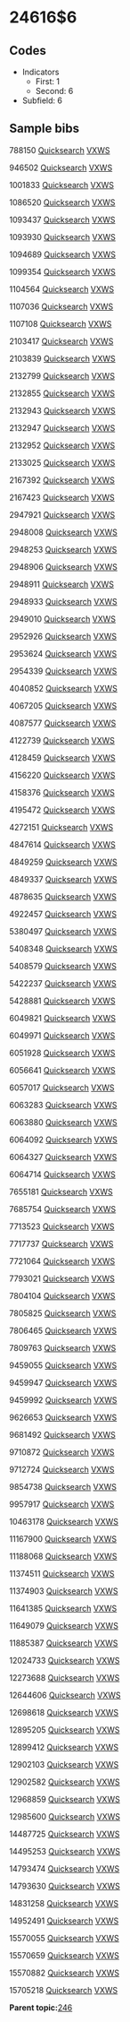 # 24616$6

## Codes

-   Indicators
    -   First: 1
    -   Second: 6
-   Subfield: 6

## Sample bibs

788150 [Quicksearch](https://search.library.yale.edu/catalog/788150) [VXWS](http://prodorbis.library.yale.edu:7014/vxws/GetHoldingsService?bibId=788150)

946502 [Quicksearch](https://search.library.yale.edu/catalog/946502) [VXWS](http://prodorbis.library.yale.edu:7014/vxws/GetHoldingsService?bibId=946502)

1001833 [Quicksearch](https://search.library.yale.edu/catalog/1001833) [VXWS](http://prodorbis.library.yale.edu:7014/vxws/GetHoldingsService?bibId=1001833)

1086520 [Quicksearch](https://search.library.yale.edu/catalog/1086520) [VXWS](http://prodorbis.library.yale.edu:7014/vxws/GetHoldingsService?bibId=1086520)

1093437 [Quicksearch](https://search.library.yale.edu/catalog/1093437) [VXWS](http://prodorbis.library.yale.edu:7014/vxws/GetHoldingsService?bibId=1093437)

1093930 [Quicksearch](https://search.library.yale.edu/catalog/1093930) [VXWS](http://prodorbis.library.yale.edu:7014/vxws/GetHoldingsService?bibId=1093930)

1094689 [Quicksearch](https://search.library.yale.edu/catalog/1094689) [VXWS](http://prodorbis.library.yale.edu:7014/vxws/GetHoldingsService?bibId=1094689)

1099354 [Quicksearch](https://search.library.yale.edu/catalog/1099354) [VXWS](http://prodorbis.library.yale.edu:7014/vxws/GetHoldingsService?bibId=1099354)

1104564 [Quicksearch](https://search.library.yale.edu/catalog/1104564) [VXWS](http://prodorbis.library.yale.edu:7014/vxws/GetHoldingsService?bibId=1104564)

1107036 [Quicksearch](https://search.library.yale.edu/catalog/1107036) [VXWS](http://prodorbis.library.yale.edu:7014/vxws/GetHoldingsService?bibId=1107036)

1107108 [Quicksearch](https://search.library.yale.edu/catalog/1107108) [VXWS](http://prodorbis.library.yale.edu:7014/vxws/GetHoldingsService?bibId=1107108)

2103417 [Quicksearch](https://search.library.yale.edu/catalog/2103417) [VXWS](http://prodorbis.library.yale.edu:7014/vxws/GetHoldingsService?bibId=2103417)

2103839 [Quicksearch](https://search.library.yale.edu/catalog/2103839) [VXWS](http://prodorbis.library.yale.edu:7014/vxws/GetHoldingsService?bibId=2103839)

2132799 [Quicksearch](https://search.library.yale.edu/catalog/2132799) [VXWS](http://prodorbis.library.yale.edu:7014/vxws/GetHoldingsService?bibId=2132799)

2132855 [Quicksearch](https://search.library.yale.edu/catalog/2132855) [VXWS](http://prodorbis.library.yale.edu:7014/vxws/GetHoldingsService?bibId=2132855)

2132943 [Quicksearch](https://search.library.yale.edu/catalog/2132943) [VXWS](http://prodorbis.library.yale.edu:7014/vxws/GetHoldingsService?bibId=2132943)

2132947 [Quicksearch](https://search.library.yale.edu/catalog/2132947) [VXWS](http://prodorbis.library.yale.edu:7014/vxws/GetHoldingsService?bibId=2132947)

2132952 [Quicksearch](https://search.library.yale.edu/catalog/2132952) [VXWS](http://prodorbis.library.yale.edu:7014/vxws/GetHoldingsService?bibId=2132952)

2133025 [Quicksearch](https://search.library.yale.edu/catalog/2133025) [VXWS](http://prodorbis.library.yale.edu:7014/vxws/GetHoldingsService?bibId=2133025)

2167392 [Quicksearch](https://search.library.yale.edu/catalog/2167392) [VXWS](http://prodorbis.library.yale.edu:7014/vxws/GetHoldingsService?bibId=2167392)

2167423 [Quicksearch](https://search.library.yale.edu/catalog/2167423) [VXWS](http://prodorbis.library.yale.edu:7014/vxws/GetHoldingsService?bibId=2167423)

2947921 [Quicksearch](https://search.library.yale.edu/catalog/2947921) [VXWS](http://prodorbis.library.yale.edu:7014/vxws/GetHoldingsService?bibId=2947921)

2948008 [Quicksearch](https://search.library.yale.edu/catalog/2948008) [VXWS](http://prodorbis.library.yale.edu:7014/vxws/GetHoldingsService?bibId=2948008)

2948253 [Quicksearch](https://search.library.yale.edu/catalog/2948253) [VXWS](http://prodorbis.library.yale.edu:7014/vxws/GetHoldingsService?bibId=2948253)

2948906 [Quicksearch](https://search.library.yale.edu/catalog/2948906) [VXWS](http://prodorbis.library.yale.edu:7014/vxws/GetHoldingsService?bibId=2948906)

2948911 [Quicksearch](https://search.library.yale.edu/catalog/2948911) [VXWS](http://prodorbis.library.yale.edu:7014/vxws/GetHoldingsService?bibId=2948911)

2948933 [Quicksearch](https://search.library.yale.edu/catalog/2948933) [VXWS](http://prodorbis.library.yale.edu:7014/vxws/GetHoldingsService?bibId=2948933)

2949010 [Quicksearch](https://search.library.yale.edu/catalog/2949010) [VXWS](http://prodorbis.library.yale.edu:7014/vxws/GetHoldingsService?bibId=2949010)

2952926 [Quicksearch](https://search.library.yale.edu/catalog/2952926) [VXWS](http://prodorbis.library.yale.edu:7014/vxws/GetHoldingsService?bibId=2952926)

2953624 [Quicksearch](https://search.library.yale.edu/catalog/2953624) [VXWS](http://prodorbis.library.yale.edu:7014/vxws/GetHoldingsService?bibId=2953624)

2954339 [Quicksearch](https://search.library.yale.edu/catalog/2954339) [VXWS](http://prodorbis.library.yale.edu:7014/vxws/GetHoldingsService?bibId=2954339)

4040852 [Quicksearch](https://search.library.yale.edu/catalog/4040852) [VXWS](http://prodorbis.library.yale.edu:7014/vxws/GetHoldingsService?bibId=4040852)

4067205 [Quicksearch](https://search.library.yale.edu/catalog/4067205) [VXWS](http://prodorbis.library.yale.edu:7014/vxws/GetHoldingsService?bibId=4067205)

4087577 [Quicksearch](https://search.library.yale.edu/catalog/4087577) [VXWS](http://prodorbis.library.yale.edu:7014/vxws/GetHoldingsService?bibId=4087577)

4122739 [Quicksearch](https://search.library.yale.edu/catalog/4122739) [VXWS](http://prodorbis.library.yale.edu:7014/vxws/GetHoldingsService?bibId=4122739)

4128459 [Quicksearch](https://search.library.yale.edu/catalog/4128459) [VXWS](http://prodorbis.library.yale.edu:7014/vxws/GetHoldingsService?bibId=4128459)

4156220 [Quicksearch](https://search.library.yale.edu/catalog/4156220) [VXWS](http://prodorbis.library.yale.edu:7014/vxws/GetHoldingsService?bibId=4156220)

4158376 [Quicksearch](https://search.library.yale.edu/catalog/4158376) [VXWS](http://prodorbis.library.yale.edu:7014/vxws/GetHoldingsService?bibId=4158376)

4195472 [Quicksearch](https://search.library.yale.edu/catalog/4195472) [VXWS](http://prodorbis.library.yale.edu:7014/vxws/GetHoldingsService?bibId=4195472)

4272151 [Quicksearch](https://search.library.yale.edu/catalog/4272151) [VXWS](http://prodorbis.library.yale.edu:7014/vxws/GetHoldingsService?bibId=4272151)

4847614 [Quicksearch](https://search.library.yale.edu/catalog/4847614) [VXWS](http://prodorbis.library.yale.edu:7014/vxws/GetHoldingsService?bibId=4847614)

4849259 [Quicksearch](https://search.library.yale.edu/catalog/4849259) [VXWS](http://prodorbis.library.yale.edu:7014/vxws/GetHoldingsService?bibId=4849259)

4849337 [Quicksearch](https://search.library.yale.edu/catalog/4849337) [VXWS](http://prodorbis.library.yale.edu:7014/vxws/GetHoldingsService?bibId=4849337)

4878635 [Quicksearch](https://search.library.yale.edu/catalog/4878635) [VXWS](http://prodorbis.library.yale.edu:7014/vxws/GetHoldingsService?bibId=4878635)

4922457 [Quicksearch](https://search.library.yale.edu/catalog/4922457) [VXWS](http://prodorbis.library.yale.edu:7014/vxws/GetHoldingsService?bibId=4922457)

5380497 [Quicksearch](https://search.library.yale.edu/catalog/5380497) [VXWS](http://prodorbis.library.yale.edu:7014/vxws/GetHoldingsService?bibId=5380497)

5408348 [Quicksearch](https://search.library.yale.edu/catalog/5408348) [VXWS](http://prodorbis.library.yale.edu:7014/vxws/GetHoldingsService?bibId=5408348)

5408579 [Quicksearch](https://search.library.yale.edu/catalog/5408579) [VXWS](http://prodorbis.library.yale.edu:7014/vxws/GetHoldingsService?bibId=5408579)

5422237 [Quicksearch](https://search.library.yale.edu/catalog/5422237) [VXWS](http://prodorbis.library.yale.edu:7014/vxws/GetHoldingsService?bibId=5422237)

5428881 [Quicksearch](https://search.library.yale.edu/catalog/5428881) [VXWS](http://prodorbis.library.yale.edu:7014/vxws/GetHoldingsService?bibId=5428881)

6049821 [Quicksearch](https://search.library.yale.edu/catalog/6049821) [VXWS](http://prodorbis.library.yale.edu:7014/vxws/GetHoldingsService?bibId=6049821)

6049971 [Quicksearch](https://search.library.yale.edu/catalog/6049971) [VXWS](http://prodorbis.library.yale.edu:7014/vxws/GetHoldingsService?bibId=6049971)

6051928 [Quicksearch](https://search.library.yale.edu/catalog/6051928) [VXWS](http://prodorbis.library.yale.edu:7014/vxws/GetHoldingsService?bibId=6051928)

6056641 [Quicksearch](https://search.library.yale.edu/catalog/6056641) [VXWS](http://prodorbis.library.yale.edu:7014/vxws/GetHoldingsService?bibId=6056641)

6057017 [Quicksearch](https://search.library.yale.edu/catalog/6057017) [VXWS](http://prodorbis.library.yale.edu:7014/vxws/GetHoldingsService?bibId=6057017)

6063283 [Quicksearch](https://search.library.yale.edu/catalog/6063283) [VXWS](http://prodorbis.library.yale.edu:7014/vxws/GetHoldingsService?bibId=6063283)

6063880 [Quicksearch](https://search.library.yale.edu/catalog/6063880) [VXWS](http://prodorbis.library.yale.edu:7014/vxws/GetHoldingsService?bibId=6063880)

6064092 [Quicksearch](https://search.library.yale.edu/catalog/6064092) [VXWS](http://prodorbis.library.yale.edu:7014/vxws/GetHoldingsService?bibId=6064092)

6064327 [Quicksearch](https://search.library.yale.edu/catalog/6064327) [VXWS](http://prodorbis.library.yale.edu:7014/vxws/GetHoldingsService?bibId=6064327)

6064714 [Quicksearch](https://search.library.yale.edu/catalog/6064714) [VXWS](http://prodorbis.library.yale.edu:7014/vxws/GetHoldingsService?bibId=6064714)

7655181 [Quicksearch](https://search.library.yale.edu/catalog/7655181) [VXWS](http://prodorbis.library.yale.edu:7014/vxws/GetHoldingsService?bibId=7655181)

7685754 [Quicksearch](https://search.library.yale.edu/catalog/7685754) [VXWS](http://prodorbis.library.yale.edu:7014/vxws/GetHoldingsService?bibId=7685754)

7713523 [Quicksearch](https://search.library.yale.edu/catalog/7713523) [VXWS](http://prodorbis.library.yale.edu:7014/vxws/GetHoldingsService?bibId=7713523)

7717737 [Quicksearch](https://search.library.yale.edu/catalog/7717737) [VXWS](http://prodorbis.library.yale.edu:7014/vxws/GetHoldingsService?bibId=7717737)

7721064 [Quicksearch](https://search.library.yale.edu/catalog/7721064) [VXWS](http://prodorbis.library.yale.edu:7014/vxws/GetHoldingsService?bibId=7721064)

7793021 [Quicksearch](https://search.library.yale.edu/catalog/7793021) [VXWS](http://prodorbis.library.yale.edu:7014/vxws/GetHoldingsService?bibId=7793021)

7804104 [Quicksearch](https://search.library.yale.edu/catalog/7804104) [VXWS](http://prodorbis.library.yale.edu:7014/vxws/GetHoldingsService?bibId=7804104)

7805825 [Quicksearch](https://search.library.yale.edu/catalog/7805825) [VXWS](http://prodorbis.library.yale.edu:7014/vxws/GetHoldingsService?bibId=7805825)

7806465 [Quicksearch](https://search.library.yale.edu/catalog/7806465) [VXWS](http://prodorbis.library.yale.edu:7014/vxws/GetHoldingsService?bibId=7806465)

7809763 [Quicksearch](https://search.library.yale.edu/catalog/7809763) [VXWS](http://prodorbis.library.yale.edu:7014/vxws/GetHoldingsService?bibId=7809763)

9459055 [Quicksearch](https://search.library.yale.edu/catalog/9459055) [VXWS](http://prodorbis.library.yale.edu:7014/vxws/GetHoldingsService?bibId=9459055)

9459947 [Quicksearch](https://search.library.yale.edu/catalog/9459947) [VXWS](http://prodorbis.library.yale.edu:7014/vxws/GetHoldingsService?bibId=9459947)

9459992 [Quicksearch](https://search.library.yale.edu/catalog/9459992) [VXWS](http://prodorbis.library.yale.edu:7014/vxws/GetHoldingsService?bibId=9459992)

9626653 [Quicksearch](https://search.library.yale.edu/catalog/9626653) [VXWS](http://prodorbis.library.yale.edu:7014/vxws/GetHoldingsService?bibId=9626653)

9681492 [Quicksearch](https://search.library.yale.edu/catalog/9681492) [VXWS](http://prodorbis.library.yale.edu:7014/vxws/GetHoldingsService?bibId=9681492)

9710872 [Quicksearch](https://search.library.yale.edu/catalog/9710872) [VXWS](http://prodorbis.library.yale.edu:7014/vxws/GetHoldingsService?bibId=9710872)

9712724 [Quicksearch](https://search.library.yale.edu/catalog/9712724) [VXWS](http://prodorbis.library.yale.edu:7014/vxws/GetHoldingsService?bibId=9712724)

9854738 [Quicksearch](https://search.library.yale.edu/catalog/9854738) [VXWS](http://prodorbis.library.yale.edu:7014/vxws/GetHoldingsService?bibId=9854738)

9957917 [Quicksearch](https://search.library.yale.edu/catalog/9957917) [VXWS](http://prodorbis.library.yale.edu:7014/vxws/GetHoldingsService?bibId=9957917)

10463178 [Quicksearch](https://search.library.yale.edu/catalog/10463178) [VXWS](http://prodorbis.library.yale.edu:7014/vxws/GetHoldingsService?bibId=10463178)

11167900 [Quicksearch](https://search.library.yale.edu/catalog/11167900) [VXWS](http://prodorbis.library.yale.edu:7014/vxws/GetHoldingsService?bibId=11167900)

11188068 [Quicksearch](https://search.library.yale.edu/catalog/11188068) [VXWS](http://prodorbis.library.yale.edu:7014/vxws/GetHoldingsService?bibId=11188068)

11374511 [Quicksearch](https://search.library.yale.edu/catalog/11374511) [VXWS](http://prodorbis.library.yale.edu:7014/vxws/GetHoldingsService?bibId=11374511)

11374903 [Quicksearch](https://search.library.yale.edu/catalog/11374903) [VXWS](http://prodorbis.library.yale.edu:7014/vxws/GetHoldingsService?bibId=11374903)

11641385 [Quicksearch](https://search.library.yale.edu/catalog/11641385) [VXWS](http://prodorbis.library.yale.edu:7014/vxws/GetHoldingsService?bibId=11641385)

11649079 [Quicksearch](https://search.library.yale.edu/catalog/11649079) [VXWS](http://prodorbis.library.yale.edu:7014/vxws/GetHoldingsService?bibId=11649079)

11885387 [Quicksearch](https://search.library.yale.edu/catalog/11885387) [VXWS](http://prodorbis.library.yale.edu:7014/vxws/GetHoldingsService?bibId=11885387)

12024733 [Quicksearch](https://search.library.yale.edu/catalog/12024733) [VXWS](http://prodorbis.library.yale.edu:7014/vxws/GetHoldingsService?bibId=12024733)

12273688 [Quicksearch](https://search.library.yale.edu/catalog/12273688) [VXWS](http://prodorbis.library.yale.edu:7014/vxws/GetHoldingsService?bibId=12273688)

12644606 [Quicksearch](https://search.library.yale.edu/catalog/12644606) [VXWS](http://prodorbis.library.yale.edu:7014/vxws/GetHoldingsService?bibId=12644606)

12698618 [Quicksearch](https://search.library.yale.edu/catalog/12698618) [VXWS](http://prodorbis.library.yale.edu:7014/vxws/GetHoldingsService?bibId=12698618)

12895205 [Quicksearch](https://search.library.yale.edu/catalog/12895205) [VXWS](http://prodorbis.library.yale.edu:7014/vxws/GetHoldingsService?bibId=12895205)

12899412 [Quicksearch](https://search.library.yale.edu/catalog/12899412) [VXWS](http://prodorbis.library.yale.edu:7014/vxws/GetHoldingsService?bibId=12899412)

12902103 [Quicksearch](https://search.library.yale.edu/catalog/12902103) [VXWS](http://prodorbis.library.yale.edu:7014/vxws/GetHoldingsService?bibId=12902103)

12902582 [Quicksearch](https://search.library.yale.edu/catalog/12902582) [VXWS](http://prodorbis.library.yale.edu:7014/vxws/GetHoldingsService?bibId=12902582)

12968859 [Quicksearch](https://search.library.yale.edu/catalog/12968859) [VXWS](http://prodorbis.library.yale.edu:7014/vxws/GetHoldingsService?bibId=12968859)

12985600 [Quicksearch](https://search.library.yale.edu/catalog/12985600) [VXWS](http://prodorbis.library.yale.edu:7014/vxws/GetHoldingsService?bibId=12985600)

14487725 [Quicksearch](https://search.library.yale.edu/catalog/14487725) [VXWS](http://prodorbis.library.yale.edu:7014/vxws/GetHoldingsService?bibId=14487725)

14495253 [Quicksearch](https://search.library.yale.edu/catalog/14495253) [VXWS](http://prodorbis.library.yale.edu:7014/vxws/GetHoldingsService?bibId=14495253)

14793474 [Quicksearch](https://search.library.yale.edu/catalog/14793474) [VXWS](http://prodorbis.library.yale.edu:7014/vxws/GetHoldingsService?bibId=14793474)

14793630 [Quicksearch](https://search.library.yale.edu/catalog/14793630) [VXWS](http://prodorbis.library.yale.edu:7014/vxws/GetHoldingsService?bibId=14793630)

14831258 [Quicksearch](https://search.library.yale.edu/catalog/14831258) [VXWS](http://prodorbis.library.yale.edu:7014/vxws/GetHoldingsService?bibId=14831258)

14952491 [Quicksearch](https://search.library.yale.edu/catalog/14952491) [VXWS](http://prodorbis.library.yale.edu:7014/vxws/GetHoldingsService?bibId=14952491)

15570055 [Quicksearch](https://search.library.yale.edu/catalog/15570055) [VXWS](http://prodorbis.library.yale.edu:7014/vxws/GetHoldingsService?bibId=15570055)

15570659 [Quicksearch](https://search.library.yale.edu/catalog/15570659) [VXWS](http://prodorbis.library.yale.edu:7014/vxws/GetHoldingsService?bibId=15570659)

15570882 [Quicksearch](https://search.library.yale.edu/catalog/15570882) [VXWS](http://prodorbis.library.yale.edu:7014/vxws/GetHoldingsService?bibId=15570882)

15705218 [Quicksearch](https://search.library.yale.edu/catalog/15705218) [VXWS](http://prodorbis.library.yale.edu:7014/vxws/GetHoldingsService?bibId=15705218)

**Parent topic:**[246](../../tags/246/246.md)

